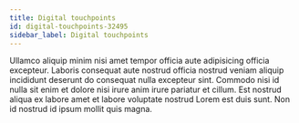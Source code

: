```yaml
---
title: Digital touchpoints
id: digital-touchpoints-32495
sidebar_label: Digital touchpoints
---
```


Ullamco aliquip minim nisi amet tempor officia aute adipisicing officia excepteur. Laboris consequat aute nostrud officia nostrud veniam aliquip incididunt deserunt do consequat nulla excepteur sint. Commodo nisi id nulla sit enim et dolore nisi irure anim irure pariatur et cillum. Est nostrud aliqua ex labore amet et labore voluptate nostrud Lorem est duis sunt. Non id nostrud id ipsum mollit quis magna.

